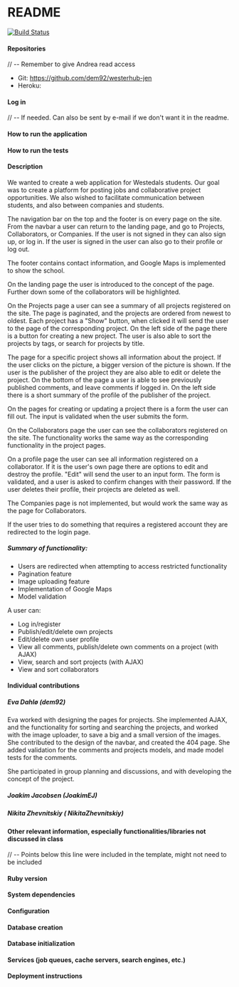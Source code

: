 # README

[![Build Status](https://travis-ci.com/dem92/westerhub-jen.svg?token=XBxNCWhRe4J4qpFpzXXD&branch=master)](https://travis-ci.com/dem92/westerhub-jen)

#### Repositories
// -- Remember to give Andrea read access
* Git: https://github.com/dem92/westerhub-jen
* Heroku:

#### Log in 
// -- If needed. Can also be sent by e-mail if we don't want it in the readme.

#### How to run the application

#### How to run the tests

#### Description
We wanted to create a web application for Westedals students.
Our goal was to create a platform for posting jobs and collaborative project opportunities.
We also wished to facilitate communication between students, and also between companies and students.

The navigation bar on the top and the footer is on every page on the site.
From the navbar a user can return to the landing page, and go to Projects, Collaborators, or Companies.
If the user is not signed in they can also sign up, or log in.
If the user is signed in the user can also go to their profile or log out.

The footer contains contact information, and Google Maps is implemented to show the school.

On the landing page the user is introduced to the concept of the page.
Further down some of the collaborators will be highlighted.

On the Projects page a user can see a summary of all projects registered on the site.
The page is paginated, and the projects are ordered from newest to oldest.
Each project has a "Show" button, when clicked it will send the user to the page of the corresponding project.
On the left side of the page there is a button for creating a new project.
The user is also able to sort the projects by tags, or search for projects by title.

The page for a specific project shows all information about the project.
If the user clicks on the picture, a bigger version of the picture is shown.
If the user is the publisher of the project they are also able to edit or delete the project.
On the bottom of the page a user is able to see previously published comments, and leave comments if logged in.
On the left side there is a short summary of the profile of the publisher of the project.

On the pages for creating or updating a project there is a form the user can fill out.
The input is validated when the user submits the form.

On the Collaborators page the user can see the collaborators registered on the site.
The functionality works the same way as the corresponding functionality in the project pages.

On a profile page the user can see all information registered on a collaborator.
If it is the user's own page there are options to edit and destroy the profile.
"Edit" will send the user to an input form. The form is validated, and a user is asked to confirm changes with their password.
If the user deletes their profile, their projects are deleted as well.

The Companies page is not implemented, but would work the same way as the page for Collaborators.

If the user tries to do something that requires a registered account they are redirected to the login page.

##### Summary of functionality:
* Users are redirected when attempting to access restricted functionality
* Pagination feature
* Image uploading feature
* Implementation of Google Maps
* Model validation

A user can:
* Log in/register
* Publish/edit/delete own projects
* Edit/delete own user profile
* View all comments, publish/delete own comments on a project (with AJAX)
* View, search and sort projects (with AJAX)
* View and sort collaborators

#### Individual contributions

##### Eva Dahlø (dem92)
Eva worked with designing the pages for projects.
She implemented AJAX, and the functionality for sorting and searching the projects, 
and worked with the image uploader, to save a big and a small version of the images.
She contributed to the design of the navbar, and created the 404 page.
She added validation for the comments and projects models, and made model tests for the comments.

She participated in group planning and discussions, and with developing the concept of the project.

##### Joakim Jacobsen (JoakimEJ)

##### Nikita Zhevnitskiy ( NikitaZhevnitskiy)

#### Other relevant information, especially functionalities/libraries not discussed in class


// -- Points below this line were included in the template, might not need to be included
#### Ruby version

#### System dependencies

#### Configuration

#### Database creation

#### Database initialization

#### Services (job queues, cache servers, search engines, etc.)

#### Deployment instructions
